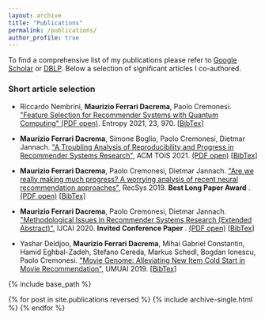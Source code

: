 ```yaml
---
layout: archive
title: "Publications"
permalink: /publications/
author_profile: true
---
```



To find a comprehensive list of my publications please refer to <u><a href="https://scholar.google.it/citations?user=gYzXaPQAAAAJ" target="_blank">Google Scholar</a></u> or <u><a href="https://dblp.uni-trier.de/pers/hd/d/Dacrema:Maurizio_Ferrari" target="_blank">DBLP</a></u>. Below a selection of significant articles I co-authored.


### Short article selection
* Riccardo Nembrini, **Maurizio Ferrari Dacrema**, Paolo Cremonesi. <a href="https://doi.org/10.3390/e23080970" target="_blank">"Feature Selection for Recommender Systems with Quantum Computing" (PDF open)</a>. Entropy 2021, 23, 970. [<a href="https://dblp.org/rec/journals/entropy/NembriniDC21.html?view=bibtex" target="_blank">BibTex</a>]

* **Maurizio Ferrari Dacrema**, Simone Boglio, Paolo Cremonesi, Dietmar Jannach. <a href="https://dl.acm.org/doi/10.1145/3434185" target="_blank">"A Troubling Analysis of Reproducibility and Progress in Recommender Systems Research"</a>, ACM TOIS 2021. <a href="https://arxiv.org/pdf/1911.07698.pdf" target="_blank">(PDF open)</a> [<a href="https://dblp.org/rec/journals/tois/DacremaBCJ21.html?view=bibtex" target="_blank">BibTex</a>]

* **Maurizio Ferrari Dacrema**, Paolo Cremonesi, Dietmar Jannach. <a href="https://dl.acm.org/doi/10.1145/3298689.3347058" target="_blank">"Are we really making much progress? A worrying analysis of recent neural recommendation approaches"</a>, RecSys 2019. __**Best Long Paper Award**__ . <a href="https://arxiv.org/pdf/1907.06902.pdf" target="_blank">(PDF open)</a> [<a href="https://dblp.uni-trier.de/rec/bibtex/conf/recsys/DacremaCJ19" target="_blank">BibTex</a>]

* **Maurizio Ferrari Dacrema**, Paolo Cremonesi, Dietmar Jannach. <a href="https://www.ijcai.org/Proceedings/2020/650" target="_blank">"Methodological Issues in Recommender Systems Research (Extended Abstract)"</a>, IJCAI 2020. __Invited Conference Paper__ . <a href="https://www.ijcai.org/Proceedings/2020/0650.pdf" target="_blank">(PDF open)</a> [<a href="https://dblp.uni-trier.de/rec/bibtex/conf/ijcai/DacremaCJ20" target="_blank">BibTex</a>]

* Yashar Deldjoo, **Maurizio Ferrari Dacrema**, Mihai Gabriel Constantin, Hamid Eghbal-Zadeh, Stefano Cereda, Markus Schedl, Bogdan Ionescu, Paolo Cremonesi. <a href="https://doi.org/10.1007/s11257-019-09221-y" target="_blank">"Movie Genome: Alleviating New Item Cold Start in Movie Recommendation"</a>, UMUAI 2019. [<a href="https://dblp.uni-trier.de/rec/bibtex/journals/umuai/DeldjooDCECSIC19" target="_blank">BibTex</a>]




{% include base_path %}

{% for post in site.publications reversed %}
  {% include archive-single.html %}
{% endfor %}
